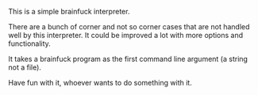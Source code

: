 This is a simple brainfuck interpreter.

There are a bunch of corner and not so corner cases that are not handled well by this interpreter.
It could be improved a lot with more options and functionality.

It takes a brainfuck program as the first command line argument (a string not a file).

Have fun with it, whoever wants to do something with it.
